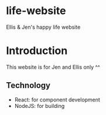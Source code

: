 # life-website
Ellis &amp; Jen's happy life website

# Introduction
This website is for Jen and Ellis only ^^

## Technology
- React: for component development
- NodeJS: for building
